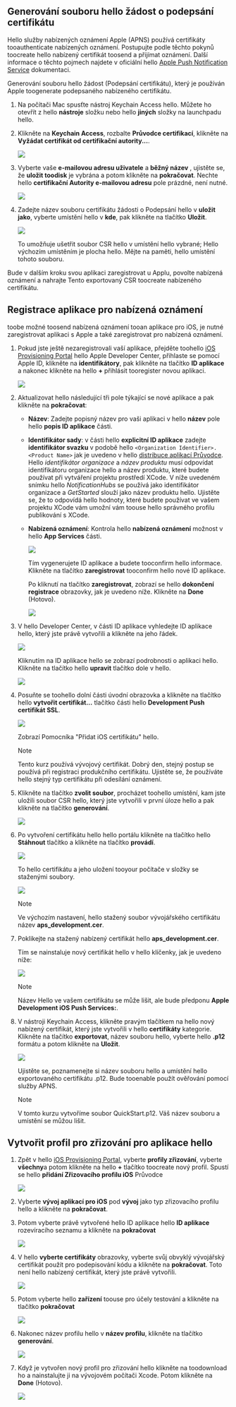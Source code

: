 

## <a name="generate-hello-certificate-signing-request-file"></a>Generování souboru hello žádost o podepsání certifikátu
Hello služby nabízených oznámení Apple (APNS) používá certifikáty tooauthenticate nabízených oznámení. Postupujte podle těchto pokynů toocreate hello nabízený certifikát toosend a přijímat oznámení. Další informace o těchto pojmech najdete v oficiální hello [Apple Push Notification Service](http://go.microsoft.com/fwlink/p/?LinkId=272584) dokumentaci.

Generování souboru hello žádost (Podepsání certifikátu), který je používán Apple toogenerate podepsaného nabízeného certifikátu.

1. Na počítači Mac spusťte nástroj Keychain Access hello. Můžete ho otevřít z hello **nástroje** složku nebo hello **jiných** složky na launchpadu hello.
2. Klikněte na **Keychain Access**, rozbalte **Průvodce certifikací**, klikněte na **Vyžádat certifikát od certifikační autority...**.
   
      ![](./media/notification-hubs-enable-apple-push-notifications/notification-hubs-request-cert-from-ca.png)
3. Vyberte vaše **e-mailovou adresu uživatele** a **běžný název** , ujistěte se, že **uložit toodisk** je vybrána a potom klikněte na **pokračovat**. Nechte hello **certifikační Autority e-mailovou adresu** pole prázdné, není nutné.
   
      ![](./media/notification-hubs-enable-apple-push-notifications/notification-hubs-csr-info.png)
4. Zadejte název souboru certifikátu žádosti o Podepsání hello v **uložit jako**, vyberte umístění hello v **kde**, pak klikněte na tlačítko **Uložit**.
   
      ![](./media/notification-hubs-enable-apple-push-notifications/notification-hubs-save-csr.png)
   
      To umožňuje ušetřit soubor CSR hello v umístění hello vybrané; Hello výchozím umístěním je plocha hello. Mějte na paměti, hello umístění tohoto souboru.

Bude v dalším kroku svou aplikaci zaregistrovat u Applu, povolte nabízená oznámení a nahrajte Tento exportovaný CSR toocreate nabízeného certifikátu.

## <a name="register-your-app-for-push-notifications"></a>Registrace aplikace pro nabízená oznámení
toobe možné toosend nabízená oznámení tooan aplikace pro iOS, je nutné zaregistrovat aplikaci s Apple a také zaregistrovat pro nabízená oznámení.  

1. Pokud jste ještě nezaregistrovali vaší aplikace, přejděte toohello <a href="http://go.microsoft.com/fwlink/p/?LinkId=272456" target="_blank">iOS Provisioning Portal</a> hello Apple Developer Center, přihlaste se pomocí Apple ID, klikněte na **identifikátory**, pak klikněte na tlačítko **ID aplikace** a nakonec klikněte na hello  **+**  přihlásit tooregister novou aplikaci.
   
      ![](./media/notification-hubs-enable-apple-push-notifications/notification-hubs-ios-appids.png)
      
2. Aktualizovat hello následující tři pole týkající se nové aplikace a pak klikněte na **pokračovat**:
   
   * **Název**: Zadejte popisný název pro vaši aplikaci v hello **název** pole hello **popis ID aplikace** části.
   * **Identifikátor sady**: v části hello **explicitní ID aplikace** zadejte **identifikátor svazku** v podobě hello `<Organization Identifier>.<Product Name>` jak je uvedeno v hello [distribuce aplikací Průvodce](https://developer.apple.com/library/mac/documentation/IDEs/Conceptual/AppDistributionGuide/ConfiguringYourApp/ConfiguringYourApp.html#//apple_ref/doc/uid/TP40012582-CH28-SW8). Hello *identifikátor organizace* a *název produktu* musí odpovídat identifikátoru organizace hello a název produktu, které budete používat při vytváření projektu prostředí XCode. V níže uvedeném snímku hello *NotificationHubs* se používá jako identifikátor organizace a *GetStarted* slouží jako název produktu hello. Ujistěte se, že to odpovídá hello hodnoty, které budete používat ve vašem projektu XCode vám umožní vám toouse hello správného profilu publikování s XCode. 
   * **Nabízená oznámení**: Kontrola hello **nabízená oznámení** možnost v hello **App Services** části.
     
      ![](./media/notification-hubs-enable-apple-push-notifications/notification-hubs-new-appid-info.png)
     
      Tím vygenerujete ID aplikace a budete tooconfirm hello informace. Klikněte na tlačítko **zaregistrovat** tooconfirm hello nové ID aplikace.
     
      Po kliknutí na tlačítko **zaregistrovat**, zobrazí se hello **dokončení registrace** obrazovky, jak je uvedeno níže. Klikněte na **Done** (Hotovo).
      
      ![](./media/notification-hubs-enable-apple-push-notifications/notification-hubs-appid-registration-complete.png)


1. V hello Developer Center, v části ID aplikace vyhledejte ID aplikace hello, který jste právě vytvořili a klikněte na jeho řádek.
   
      ![](./media/notification-hubs-enable-apple-push-notifications/notification-hubs-ios-appids2.png)
   
      Kliknutím na ID aplikace hello se zobrazí podrobnosti o aplikaci hello. Klikněte na tlačítko hello **upravit** tlačítko dole v hello.
   
      ![](./media/notification-hubs-enable-apple-push-notifications/notification-hubs-edit-appid.png)
      
2. Posuňte se toohello dolní části úvodní obrazovka a klikněte na tlačítko hello **vytvořit certifikát...**  tlačítko části hello **Development Push certifikát SSL**.
   
      ![](./media/notification-hubs-enable-apple-push-notifications/notification-hubs-appid-create-cert.png)
   
      Zobrazí Pomocníka "Přidat iOS certifikátu" hello.
   
   > [!NOTE]
   > Tento kurz používá vývojový certifikát. Dobrý den, stejný postup se používá při registraci produkčního certifikátu. Ujistěte se, že používáte hello stejný typ certifikátu při odesílání oznámení.
   > 
   > 
3. Klikněte na tlačítko **zvolit soubor**, procházet toohello umístění, kam jste uložili soubor CSR hello, který jste vytvořili v první úloze hello a pak klikněte na tlačítko **generování**.
   
      ![](./media/notification-hubs-enable-apple-push-notifications/notification-hubs-appid-cert-choose-csr.png)
4. Po vytvoření certifikátu hello hello portálu klikněte na tlačítko hello **Stáhnout** tlačítko a klikněte na tlačítko **provádí**.
   
      ![](./media/notification-hubs-enable-apple-push-notifications/notification-hubs-appid-download-cert.png)
   
      To hello certifikátu a jeho uložení tooyour počítače v složky se staženými soubory.
   
      ![](./media/notification-hubs-enable-apple-push-notifications/notification-hubs-cert-downloaded.png)
   
   > [!NOTE]
   > Ve výchozím nastavení, hello stažený soubor vývojářského certifikátu název **aps_development.cer**.
   > 
   > 
5. Poklikejte na stažený nabízený certifikát hello **aps_development.cer**.
   
      Tím se nainstaluje nový certifikát hello v hello klíčenky, jak je uvedeno níže:
   
      ![](./media/notification-hubs-enable-apple-push-notifications/notification-hubs-cert-in-keychain.png)
   
   > [!NOTE]
   > Název Hello ve vašem certifikátu se může lišit, ale bude předponu **Apple Development iOS Push Services:**.
   > 
   > 
6. V nástroji Keychain Access, klikněte pravým tlačítkem na hello nový nabízený certifikát, který jste vytvořili v hello **certifikáty** kategorie. Klikněte na tlačítko **exportovat**, název souboru hello, vyberte hello **.p12** formátu a potom klikněte na **Uložit**.
   
    ![](./media/notification-hubs-enable-apple-push-notifications/notification-hubs-export-cert-p12.png)
   
    Ujistěte se, poznamenejte si název souboru hello a umístění hello exportovaného certifikátu .p12. Bude tooenable použít ověřování pomocí služby APNS.
   
   > [!NOTE]
   > V tomto kurzu vytvoříme soubor QuickStart.p12. Váš název souboru a umístění se můžou lišit.
   > 
   > 

## <a name="create-a-provisioning-profile-for-hello-app"></a>Vytvořit profil pro zřizování pro aplikace hello
1. Zpět v hello <a href="http://go.microsoft.com/fwlink/p/?LinkId=272456" target="_blank">iOS Provisioning Portal</a>, vyberte **profily zřizování**, vyberte **všechny**a potom klikněte na hello  **+**  tlačítko toocreate nový profil. Spustí se hello **přidání Zřizovacího profilu iOS** Průvodce
   
      ![](./media/notification-hubs-enable-apple-push-notifications/notification-hubs-new-provisioning-profile.png)
2. Vyberte **vývoj aplikací pro iOS** pod **vývoj** jako typ zřizovacího profilu hello a klikněte na **pokračovat**. 
3. Potom vyberte právě vytvořené hello ID aplikace hello **ID aplikace** rozevíracího seznamu a klikněte na **pokračovat**
   
      ![](./media/notification-hubs-enable-apple-push-notifications/notification-hubs-select-appid-for-provisioning.png)
4. V hello **vyberte certifikáty** obrazovky, vyberte svůj obvyklý vývojářský certifikát použít pro podepisování kódu a klikněte na **pokračovat**. Toto není hello nabízený certifikát, který jste právě vytvořili.
   
      ![](./media/notification-hubs-enable-apple-push-notifications/notification-hubs-provisioning-select-cert.png)
5. Potom vyberte hello **zařízení** toouse pro účely testování a klikněte na tlačítko **pokračovat**
   
      ![](./media/notification-hubs-enable-apple-push-notifications/notification-hubs-provisioning-select-devices.png)
6. Nakonec název profilu hello v **název profilu**, klikněte na tlačítko **generování**.
   
      ![](./media/notification-hubs-enable-apple-push-notifications/notification-hubs-provisioning-name-profile.png)
7. Když je vytvořen nový profil pro zřizování hello klikněte na toodownload ho a nainstalujte ji na vývojovém počítači Xcode. Potom klikněte na **Done** (Hotovo).
   
      ![](./media/notification-hubs-enable-apple-push-notifications/notification-hubs-provisioning-profile-ready.png)
